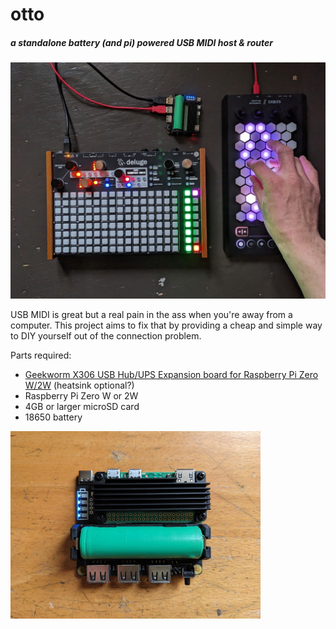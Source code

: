 # otto
##### a standalone battery (and pi) powered USB MIDI host & router

<img src=https://raw.githubusercontent.com/roge-rm/otto/main/pictures/otto_3.jpg width=800>

USB MIDI is great but a real pain in the ass when you're away from a computer. This project aims to fix that by providing a cheap and simple way to DIY yourself out of the connection problem.

Parts required:
* <a href=https://geekworm.com/products/x306>Geekworm X306 USB Hub/UPS Expansion board for Raspberry Pi Zero W/2W</a> (heatsink optional?)
* Raspberry Pi Zero W or 2W
* 4GB or larger microSD card
* 18650 battery

 <img src=https://raw.githubusercontent.com/roge-rm/otto/main/pictures/otto_1.jpg width=400>
